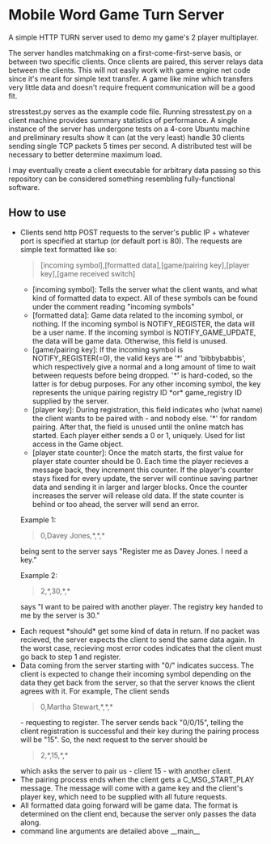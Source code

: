 # Mobile Word Game Turn Server

<p>A simple HTTP TURN server used to demo my game's 2 player multiplayer.  </p>

<p>The server handles matchmaking on a first-come-first-serve basis, or between two specific clients. Once clients are paired, this server relays data between the clients. This will not easily work with game engine net code since it's meant for simple text transfer. A game like mine which transfers very little data and doesn't require frequent communication will be a good fit.</p>
<p>stresstest.py serves as the example code file. Running stresstest.py on a client machine provides summary statistics of performance. A single instance of the server has undergone tests on a 4-core Ubuntu machine and preliminary results show it can (at the very least) handle 30 clients sending single TCP packets 5 times per second. A distributed test will be necessary to better determine maximum load.</p>
<p> I may eventually create a client executable for arbitrary data passing so this repository can be considered something resembling fully-functional software.</p>
<h2>How to use</h2>
<ul>
  <li><p>Clients send http POST requests to the server's public IP + whatever port is specified at startup (or default port is 80). The requests are simple text formatted like so:<blockquote>[incoming symbol],[formatted data],[game/pairing key],[player key],[game received switch]</blockquote></p>
    <ul>
      <li>[incoming symbol]: Tells the server what the client wants, and what kind of formatted data to expect. All of these symbols can be found under the comment reading "incoming symbols"</li>
       <li>[formatted data]: Game data related to the incoming symbol, or nothing. If the incoming symbol is NOTIFY_REGISTER, the data will be a user name. If the incoming symbol is NOTIFY_GAME_UPDATE, the data will be game data. Otherwise, this field is unused.</li>
      <li>[game/pairing key]: If the incoming symbol is NOTIFY_REGISTER(=0), the valid keys are '*' and 'bibbybabbis', which respectively give a normal and a long amount of time to wait between requests before being dropped. '*' is hard-coded, so the latter is for debug purposes. For any other incoming symbol, the key represents the unique pairing registry ID *or* game_registry ID supplied by the server.</li>
      <li>[player key]: During registration, this field indicates who (what name) the client wants to be paired with - and nobody else. '*' for random pairing. After that, the field is unused until the online match has started. Each player either sends a 0 or 1, uniquely. Used for list access in the Game object.</li>
      <li>[player state counter]: Once the match starts, the first value for player state counter should be 0. Each time the player recieves a message back, they increment this counter. If the player's counter stays fixed for every update, the server will continue saving partner data and sending it in larger and larger blocks. Once the counter increases the server will release old data. If the state counter is behind or too ahead, the server will send an error.</li>
    </ul>
    <p>Example 1: <blockquote>0,Davey Jones,*,*,*</blockquote> being sent to the server says "Register me as Davey Jones. I need a key."</p>
    <p>Example 2: <blockquote>2,*,30,*,*</blockquote> says "I want to be paired with another player. The registry key handed to me by the server is 30."</p>
  </li>
  <li>Each request *should* get some kind of data in return. If no packet was recieved, the server expects the client to send the same data again. In the worst case, recieving most error codes indicates that the client must go back to step 1 and register.</li>
  <li>Data coming from the server starting with "0/" indicates success. The client is expected to change their incoming symbol depending on the data they get back from the server, so that the server knows the client agrees with it. For example, The client sends <blockquote>0,Martha Stewart,*,*,*</blockquote> - requesting to register. The server sends back "0/0/15", telling the client registration is successful and their key during the pairing process will be "15". So, the next request to the server should be <blockquote>2,*,15,*,*</blockquote>which asks the server to pair us - client 15 - with another client.</li>
  <li>The pairing process ends when the client gets a C_MSG_START_PLAY message. The message will come with a game key and the client's player key, which need to be supplied with all future requests.</li>
  <li>All formatted data going forward will be game data. The format is determined on the client end, because the server only passes the data along.</li>
  <li>command line arguments are detailed above __main__</p>
</ul>

